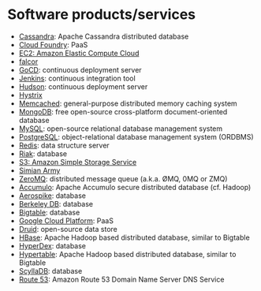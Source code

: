 # Software products/services

* [Cassandra](https://en.wikipedia.org/wiki/Apache_Cassandra): Apache Cassandra distributed database
* [Cloud Foundry](https://wikipedia.org/wiki/Cloud_Foundry): PaaS
* [EC2: Amazon Elastic Compute Cloud](https://en.wikipedia.org/wiki/Amazon_Elastic_Compute_Cloud)
* [falcor](https://github.com/Netflix/falcor)
* [GoCD](TODO): continuous deployment server
* [Jenkins](https://en.wikipedia.org/wiki/Jenkins_(software)): continuous integration tool
* [Hudson](https://en.wikipedia.org/wiki/Hudson_(software)): continuous deployment server
* [Hystrix](https://github.com/Netflix/Hystrix)
* [Memcached](https://en.wikipedia.org/wiki/Memcached): general-purpose distributed memory caching system
* [MongoDB](https://en.wikipedia.org/wiki/MongoDB): free open-source cross-platform document-oriented database
* [MySQL](https://en.wikipedia.org/wiki/MySQL): open-source relational database management system
* [PostgreSQL](https://en.wikipedia.org/wiki/PostgreSQL): object-relational database management system (ORDBMS)
* [Redis](https://en.wikipedia.org/wiki/Redis): data structure server
* [Riak](https://en.wikipedia.org/wiki/Riak): database
* [S3: Amazon Simple Storage Service](https://en.wikipedia.org/wiki/Amazon_S3)
* [Simian Army](https://github.com/Netflix/SimianArmy)
* [ZeroMQ](https://en.wikipedia.org/wiki/ZeroMQ): distributed message queue (a.k.a. ØMQ, 0MQ or ZMQ)
* [Accumulo](https://en.wikipedia.org/wiki/Apache_Accumulo): Apache Accumulo secure distributed database (cf. Hadoop)
* [Aerospike](https://en.wikipedia.org/wiki/Aerospike_database): database
* [Berkeley DB](https://en.wikipedia.org/wiki/Berkeley_db): database
* [Bigtable](https://en.wikipedia.org/wiki/Bigtable): database
* [Google Cloud Platform](https://en.wikipedia.org/wiki/Google_Cloud_Platform): PaaS
* [Druid](https://en.wikipedia.org/wiki/Druid_(open-source_data_store)): open-source data store
* [HBase](https://en.wikipedia.org/wiki/HBase): Apache Hadoop based distributed database, similar to Bigtable
* [HyperDex](https://en.wikipedia.org/wiki/HyperDex): database
* [Hypertable](https://en.wikipedia.org/wiki/Hypertable): Apache Hadoop based distributed database, similar to Bigtable
* [ScyllaDB](http://www.scylladb.com/): database
* [Route 53](TODO): Amazon Route 53 Domain Name Server DNS Service

